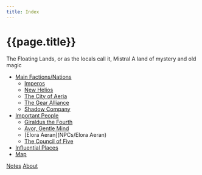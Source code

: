 ```yaml
---
title: Index
---
```


# {{page.title}}

The Floating Lands, or as the locals call it, Mistral A land of mystery and old magic

- [Main Factions/Nations](Factions/Summary)
  - [Imperos](Factions/Imperos/Summary)
  - [New Helios](<Factions/New Helios/Summary>)
  - [The City of Aeria](<Factions/The City of Aeria/Summary>)
  - [The Gear Alliance](<Factions/The Gear Alliance/Summary>)
  - [Shadow Company](<Factions/Shadow Company/Summary>)
- [Important People](NPCs/index)
  - [Giraldus the Fourth](NPCs/Giraldus)
  - [Avor, Gentle Mind](NPCs/Avor)
  - [Elora Aeran](NPCs/Elora Aeran)
  - [The Council of Five](<NPCs/The Council of Five>)
- [Influential Places]()
- [Map]()

[Notes](notes)
[About](about)
